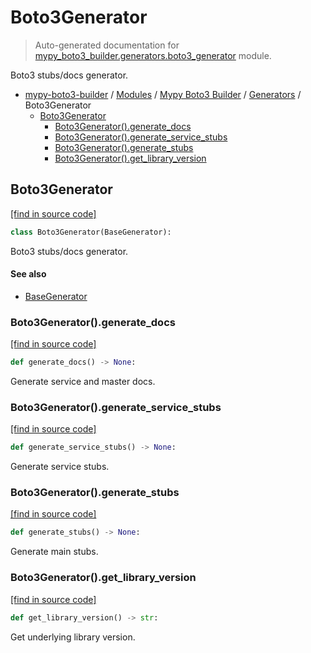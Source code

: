 # Boto3Generator

> Auto-generated documentation for [mypy_boto3_builder.generators.boto3_generator](https://github.com/youtype/mypy_boto3_builder/blob/main/mypy_boto3_builder/generators/boto3_generator.py) module.

Boto3 stubs/docs generator.

- [mypy-boto3-builder](../../README.md#mypy_boto3_builder) / [Modules](../../MODULES.md#mypy-boto3-builder-modules) / [Mypy Boto3 Builder](../index.md#mypy-boto3-builder) / [Generators](index.md#generators) / Boto3Generator
    - [Boto3Generator](#boto3generator)
        - [Boto3Generator().generate_docs](#boto3generatorgenerate_docs)
        - [Boto3Generator().generate_service_stubs](#boto3generatorgenerate_service_stubs)
        - [Boto3Generator().generate_stubs](#boto3generatorgenerate_stubs)
        - [Boto3Generator().get_library_version](#boto3generatorget_library_version)

## Boto3Generator

[[find in source code]](https://github.com/youtype/mypy_boto3_builder/blob/main/mypy_boto3_builder/generators/boto3_generator.py#L22)

```python
class Boto3Generator(BaseGenerator):
```

Boto3 stubs/docs generator.

#### See also

- [BaseGenerator](base_generator.md#basegenerator)

### Boto3Generator().generate_docs

[[find in source code]](https://github.com/youtype/mypy_boto3_builder/blob/main/mypy_boto3_builder/generators/boto3_generator.py#L143)

```python
def generate_docs() -> None:
```

Generate service and master docs.

### Boto3Generator().generate_service_stubs

[[find in source code]](https://github.com/youtype/mypy_boto3_builder/blob/main/mypy_boto3_builder/generators/boto3_generator.py#L117)

```python
def generate_service_stubs() -> None:
```

Generate service stubs.

### Boto3Generator().generate_stubs

[[find in source code]](https://github.com/youtype/mypy_boto3_builder/blob/main/mypy_boto3_builder/generators/boto3_generator.py#L106)

```python
def generate_stubs() -> None:
```

Generate main stubs.

### Boto3Generator().get_library_version

[[find in source code]](https://github.com/youtype/mypy_boto3_builder/blob/main/mypy_boto3_builder/generators/boto3_generator.py#L27)

```python
def get_library_version() -> str:
```

Get underlying library version.
